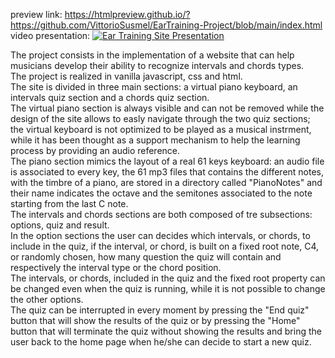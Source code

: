 preview link: https://htmlpreview.github.io/?https://github.com/VittorioSusmel/EarTraining-Project/blob/main/index.html  
video presentation: [![Ear Training Site Presentation](https://img.youtube.com/vi/VIDEO_ID/0.jpg)](https://www.youtube.com/watch?v=VIDEO_ID)

The project consists in the implementation of a website that can help musicians develop their ability to recognize intervals and chords types.  
The project is realized in vanilla javascript, css and html.  
The site is divided in three main sections: a virtual piano keyboard, an intervals quiz section and a chords quiz section.  
The virtual piano section is always visible and can not be removed while the design of the site allows to easly navigate through the two quiz sections; the virtual keyboard is not optimized to be played as a musical instrment, while it has been thought as a support mechanism to help the learning process by providing an audio reference.  
The piano section mimics the layout of a real 61 keys keyboard: an audio file is associated to every key, the 61 mp3 files that contains the different notes, with the timbre of a piano, are stored in a directory called "PianoNotes" and their name indicates the octave and the semitones associated to the note starting from the last C note.  
The intervals and chords sections are both composed of tre subsections: options, quiz and result.  
In the option sections the user can decides which intervals, or chords, to include in the quiz, if the interval, or chord, is built on a fixed root note, C4, or randomly chosen, how many question the quiz will contain and respectively the interval type or the chord position.  
The intervals, or chords, included in the quiz and the fixed root property can be changed even when the quiz is running, while it is not possible to change the other options.  
The quiz can be interrupted in every moment by pressing the "End quiz" button that will show the results of the quiz or by pressing the "Home" button that will terminate the quiz without showing the results and bring the user back to the home page when he/she can decide to start a new quiz.
